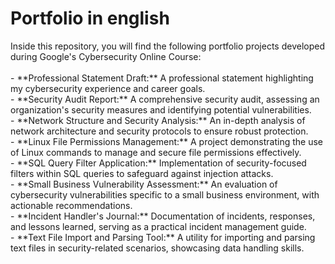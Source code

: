 # Portfolio in english
<!-- (Portfolio en español) --!>

Inside this repository, you will find the following portfolio projects developed during Google's Cybersecurity Online Course:<br>
<br>
- **Professional Statement Draft:** A professional statement highlighting my cybersecurity experience and career goals.<br>
- **Security Audit Report:** A comprehensive security audit, assessing an organization's security measures and identifying potential vulnerabilities.<br>
- **Network Structure and Security Analysis:** An in-depth analysis of network architecture and security protocols to ensure robust protection.<br>
- **Linux File Permissions Management:** A project demonstrating the use of Linux commands to manage and secure file permissions effectively.<br>
- **SQL Query Filter Application:** Implementation of security-focused filters within SQL queries to safeguard against injection attacks.<br>
- **Small Business Vulnerability Assessment:** An evaluation of cybersecurity vulnerabilities specific to a small business environment, with actionable recommendations.<br>
- **Incident Handler's Journal:** Documentation of incidents, responses, and lessons learned, serving as a practical incident management guide.<br>
- **Text File Import and Parsing Tool:** A utility for importing and parsing text files in security-related scenarios, showcasing data handling skills.<br>
<br>
<br>
<!-- Should you need it, you will also be able to find my resume here: link --!>

